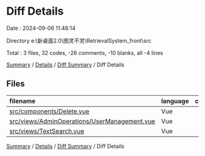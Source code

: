 # Diff Details

Date : 2024-09-06 11:48:14

Directory e:\\新桌面2.0\\图灵不灵\\RetrievalSystem_front\\src

Total : 3 files,  32 codes, -26 comments, -10 blanks, all -4 lines

[Summary](results.md) / [Details](details.md) / [Diff Summary](diff.md) / Diff Details

## Files
| filename | language | code | comment | blank | total |
| :--- | :--- | ---: | ---: | ---: | ---: |
| [src/components/Delete.vue](/src/components/Delete.vue) | Vue | 4 | -2 | -2 | 0 |
| [src/views/AdminOperations/UserManagement.vue](/src/views/AdminOperations/UserManagement.vue) | Vue | 6 | 6 | 0 | 12 |
| [src/views/TextSearch.vue](/src/views/TextSearch.vue) | Vue | 22 | -30 | -8 | -16 |

[Summary](results.md) / [Details](details.md) / [Diff Summary](diff.md) / Diff Details